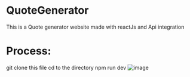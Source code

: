 # QuoteGenerator
This is a Quote generator website made with reactJs and Api integration
# Process:
git clone this file 
cd to the directory
npm run dev
![image](https://github.com/user-attachments/assets/ad4f02df-da17-4676-ac58-8f486c740a84)

